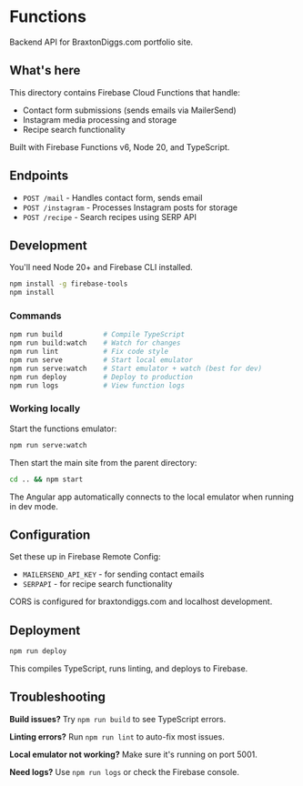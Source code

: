 # Functions

Backend API for BraxtonDiggs.com portfolio site.

## What's here

This directory contains Firebase Cloud Functions that handle:
- Contact form submissions (sends emails via MailerSend)
- Instagram media processing and storage
- Recipe search functionality

Built with Firebase Functions v6, Node 20, and TypeScript.

## Endpoints

- `POST /mail` - Handles contact form, sends email
- `POST /instagram` - Processes Instagram posts for storage
- `POST /recipe` - Search recipes using SERP API

## Development

You'll need Node 20+ and Firebase CLI installed.

```bash
npm install -g firebase-tools
npm install
```

### Commands

```bash
npm run build          # Compile TypeScript
npm run build:watch    # Watch for changes
npm run lint           # Fix code style
npm run serve          # Start local emulator
npm run serve:watch    # Start emulator + watch (best for dev)
npm run deploy         # Deploy to production
npm run logs           # View function logs
```

### Working locally

Start the functions emulator:
```bash
npm run serve:watch
```

Then start the main site from the parent directory:
```bash
cd .. && npm start
```

The Angular app automatically connects to the local emulator when running in dev mode.

## Configuration

Set these up in Firebase Remote Config:
- `MAILERSEND_API_KEY` - for sending contact emails
- `SERPAPI` - for recipe search functionality

CORS is configured for braxtondiggs.com and localhost development.

## Deployment

```bash
npm run deploy
```

This compiles TypeScript, runs linting, and deploys to Firebase.

## Troubleshooting

**Build issues?** Try `npm run build` to see TypeScript errors.

**Linting errors?** Run `npm run lint` to auto-fix most issues.

**Local emulator not working?** Make sure it's running on port 5001.

**Need logs?** Use `npm run logs` or check the Firebase console.